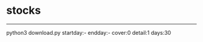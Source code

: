 # stocks
------------------------------------------------------------------
python3 download.py startday:- endday:- cover:0 detail:1 days:30
